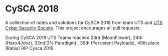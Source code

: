 # CySCA 2018

A collection of notes and solutions for CySCA 2018 from team UTS and [UTS Cyber Security Society](http://facebook.com/utscsec). This project encourages all pull requests. 

During CySCA 2018 UTS Teams reached 23rd (MoonFlower), 24th (Haxx4Jobz), 32nd(3% Paradigm) , 39th (Persistent Payloads), 49th place (Rabia) 
RIP Cysca 2019
